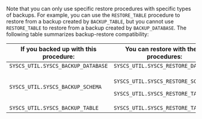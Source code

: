 Note that you can only use specific restore procedures with specific types of backups. For example, you can use the `RESTORE_TABLE` procedure to restore from a backup created by `BACKUP_TABLE`, but you cannot use `RESTORE_TABLE` to restore from a backup created by `BACKUP_DATABASE`.
The following table summarizes backup-restore compatibility:

<table>
    <col />
    <col />
    <thead>
        <tr>
            <th>If you backed up with this procedure:</th>
            <th>You can restore with these procedures:</th>
        </tr>
    </thead>
    <tbody>
        <tr>
            <td><code>SYSCS_UTIL.SYSCS_BACKUP_DATABASE</code></td>
            <td><code>SYSCS_UTIL.SYSCS_RESTORE_DATABASE</code></td>
        </tr>
        <tr>
            <td><code>SYSCS_UTIL.SYSCS_BACKUP_SCHEMA</code></td>
            <td><p><code>SYSCS_UTIL.SYSCS_RESTORE_SCHEMA</code>,</p>
                <p><code>SYSCS_UTIL.SYSCS_RESTORE_TABLE</code></p>
            </td>
        </tr>
        <tr>
            <td><code>SYSCS_UTIL.SYSCS_BACKUP_TABLE</code></td>
            <td><code>SYSCS_UTIL.SYSCS_RESTORE_TABLE</code></td>
        </tr>
    </tbody>
</table>
